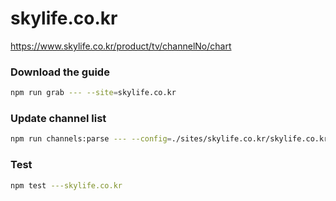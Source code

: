# skylife.co.kr

https://www.skylife.co.kr/product/tv/channelNo/chart

### Download the guide

```sh
npm run grab --- --site=skylife.co.kr
```

### Update channel list

```sh
npm run channels:parse --- --config=./sites/skylife.co.kr/skylife.co.kr.config.js --output=./sites/skylife.co.kr/skylife.co.kr.channels.xml
```

### Test

```sh
npm test ---skylife.co.kr
```
